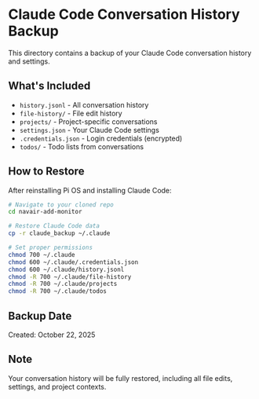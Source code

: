 # Claude Code Conversation History Backup

This directory contains a backup of your Claude Code conversation history and settings.

## What's Included

- `history.jsonl` - All conversation history
- `file-history/` - File edit history
- `projects/` - Project-specific conversations
- `settings.json` - Your Claude Code settings
- `.credentials.json` - Login credentials (encrypted)
- `todos/` - Todo lists from conversations

## How to Restore

After reinstalling Pi OS and installing Claude Code:

```bash
# Navigate to your cloned repo
cd navair-add-monitor

# Restore Claude Code data
cp -r claude_backup ~/.claude

# Set proper permissions
chmod 700 ~/.claude
chmod 600 ~/.claude/.credentials.json
chmod 600 ~/.claude/history.jsonl
chmod -R 700 ~/.claude/file-history
chmod -R 700 ~/.claude/projects
chmod -R 700 ~/.claude/todos
```

## Backup Date

Created: October 22, 2025

## Note

Your conversation history will be fully restored, including all file edits, settings, and project contexts.
